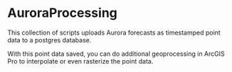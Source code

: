 # AuroraProcessing
This collection of scripts uploads Aurora forecasts as timestamped point data to a postgres database.

With this point data saved, you can do additional geoprocessing in ArcGIS Pro to interpolate or even rasterize the point data.
